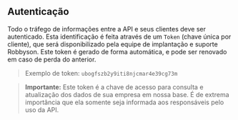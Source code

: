 ## Autenticação

Todo o tráfego de informações entre a API e seus clientes deve ser autenticado. Esta identificação é feita através de um `Token` (chave única por cliente), que será disponibilizado pela equipe de implantação e suporte Robbyson. Este token é gerado de forma automática, e pode ser renovado em caso de perda do anterior. 

> Exemplo de token: `ubogfszb2y9iti8njcmar4e39cg73m`

> **Importante:** Este token é a chave de acesso para consulta e atualização dos dados de sua empresa em nossa base. É de extrema importância que ela somente seja informada aos responsáveis pelo uso da API.